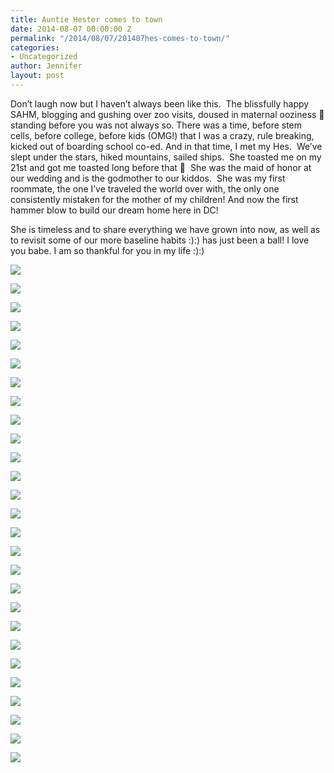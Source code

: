 ```yaml
---
title: Auntie Hester comes to town
date: 2014-08-07 00:00:00 Z
permalink: "/2014/08/07/201487hes-comes-to-town/"
categories:
- Uncategorized
author: Jennifer
layout: post
---
```


Don&#8217;t laugh now but I haven&#8217;t always been like this. &nbsp;The blissfully happy SAHM, blogging and gushing over zoo visits, doused in maternal ooziness 🙂 standing before you was not always so. There was a time, before stem cells, before college, before kids (OMG!) that I was a crazy, rule breaking, kicked out of boarding school co-ed. And in that time, I met my Hes. &nbsp;We&#8217;ve slept under the stars, hiked mountains, sailed ships. &nbsp;She toasted me on my 21st and got me toasted long before that 🙂 &nbsp;She was the maid of honor at our wedding and is the godmother to our kiddos. &nbsp;She was my first roommate, the one I&#8217;ve traveled the world over with, the only one consistently mistaken for the mother of my children! And now the first hammer blow to build our dream home here in DC!

She is timeless and to share everything we have grown into now, as well as to revisit some of our more baseline habits :):) has just been a ball! I love you babe. I am so thankful for you in my life :):)

<div class="image-gallery-wrapper">
  <p>
    <img src="http://static1.squarespace.com/static/50db6bb3e4b015296cd43789/50dfa5b1e4b0dc6320e0b5ea/53e3c9eee4b0f594c5b94f74/1407437388093/2014-07-20+20.04.59.jpg.59.jpg?format=original" />
  </p>

  <p>
    <img src="http://static1.squarespace.com/static/50db6bb3e4b015296cd43789/50dfa5b1e4b0dc6320e0b5ea/53e3c9ece4b0f594c5b94f71/1407437328921/2014-07-20+19.55.09.jpg.09.jpg?format=original" />
  </p>

  <p>
    <img src="http://static1.squarespace.com/static/50db6bb3e4b015296cd43789/50dfa5b1e4b0dc6320e0b5ea/53e3c9f2e4b0f594c5b94f80/1407437322148/2014-07-20+19.51.12.jpg.12.jpg?format=original" />
  </p>

  <p>
    <img src="http://static1.squarespace.com/static/50db6bb3e4b015296cd43789/50dfa5b1e4b0dc6320e0b5ea/53e3c9fee4b0f594c5b94fa1/1407440261895/2014-07-20+19.00.15.jpg.15.jpg?format=original" />
  </p>

  <p>
    <img src="http://static1.squarespace.com/static/50db6bb3e4b015296cd43789/50dfa5b1e4b0dc6320e0b5ea/53e3ca07e4b0f594c5b94fba/1407439767654/2014-07-20+19.45.39.jpg.39.jpg?format=original" />
  </p>

  <p>
    <img src="http://static1.squarespace.com/static/50db6bb3e4b015296cd43789/50dfa5b1e4b0dc6320e0b5ea/53e3ca04e4b0f594c5b94fb7/1407439979326/2014-07-20+19.45.22.jpg.22.jpg?format=original" />
  </p>

  <p>
    <img src="http://static1.squarespace.com/static/50db6bb3e4b015296cd43789/50dfa5b1e4b0dc6320e0b5ea/53e3ca17e4b0c07eac3cbda5/1407440148889/2014-07-20+20.24.28.jpg.28.jpg?format=original" />
  </p>

  <p>
    <img src="http://static1.squarespace.com/static/50db6bb3e4b015296cd43789/50dfa5b1e4b0dc6320e0b5ea/53e3ca29e4b0c07eac3cbdd1/1407439652582/2014-07-20+20.38.13.jpg.13.jpg?format=original" />
  </p>

  <p>
    <img src="http://static1.squarespace.com/static/50db6bb3e4b015296cd43789/50dfa5b1e4b0dc6320e0b5ea/53e3ca2ce4b0a6f03dc6ac13/1407437366576/2014-07-20+20.56.22.jpg.22.jpg?format=original" />
  </p>

  <p>
    <img src="http://static1.squarespace.com/static/50db6bb3e4b015296cd43789/50dfa5b1e4b0dc6320e0b5ea/53e3ca32e4b0f594c5b95011/1407437363333/2014-07-21+09.18.02.jpg.02.jpg?format=original" />
  </p>

  <p>
    <img src="http://static1.squarespace.com/static/50db6bb3e4b015296cd43789/50dfa5b1e4b0dc6320e0b5ea/53e3ca41e4b0c07eac3cbe18/1407439705871/2014-07-21+21.07.37.jpg.37.jpg?format=original" />
  </p>

  <p>
    <img src="http://static1.squarespace.com/static/50db6bb3e4b015296cd43789/50dfa5b1e4b0dc6320e0b5ea/53e3ca4ee4b0e027e61fb736/1407437429062/2014-07-22+10.12.22.jpg.22.jpg?format=original" />
  </p>

  <p>
    <img src="http://static1.squarespace.com/static/50db6bb3e4b015296cd43789/50dfa5b1e4b0dc6320e0b5ea/53e3ca54e4b0e027e61fb744/1407437467027/2014-07-22+10.12.24.jpg.24.jpg?format=original" />
  </p>

  <p>
    <img src="http://static1.squarespace.com/static/50db6bb3e4b015296cd43789/50dfa5b1e4b0dc6320e0b5ea/53e3cb06e4b021541ccd815d/1407437591013/2014-07-22+10.15.12.jpg.12.jpg?format=original" />
  </p>

  <p>
    <img src="http://static1.squarespace.com/static/50db6bb3e4b015296cd43789/50dfa5b1e4b0dc6320e0b5ea/53e3cb0ae4b021541ccd8166/1407437625795/2014-07-22+10.15.21.jpg.21.jpg?format=original" />
  </p>

  <p>
    <img src="http://static1.squarespace.com/static/50db6bb3e4b015296cd43789/50dfa5b1e4b0dc6320e0b5ea/53e3cb0fe4b021541ccd8176/1407437591159/2014-07-22+10.17.26.jpg.26.jpg?format=original" />
  </p>

  <p>
    <img src="http://static1.squarespace.com/static/50db6bb3e4b015296cd43789/50dfa5b1e4b0dc6320e0b5ea/53e3cb19e4b0ad2a423ba950/1407437653779/2014-07-22+10.22.35.jpg.35.jpg?format=original" />
  </p>

  <p>
    <img src="http://static1.squarespace.com/static/50db6bb3e4b015296cd43789/50dfa5b1e4b0dc6320e0b5ea/53e3cb25e4b0e15dfb339dc0/1407437631435/2014-07-22+10.25.40.jpg.40.jpg?format=original" />
  </p>

  <p>
    <img src="http://static1.squarespace.com/static/50db6bb3e4b015296cd43789/50dfa5b1e4b0dc6320e0b5ea/53e3cb29e4b0e15dfb339dc2/1407437621026/2014-07-22+11.14.39.jpg.39.jpg?format=original" />
  </p>

  <p>
    <img src="http://static1.squarespace.com/static/50db6bb3e4b015296cd43789/50dfa5b1e4b0dc6320e0b5ea/53e3cb60e4b0ad2a423baa09/1407437683048/2014-07-22+17.38.11.jpg.11.jpg?format=original" />
  </p>

  <p>
    <img src="http://static1.squarespace.com/static/50db6bb3e4b015296cd43789/50dfa5b1e4b0dc6320e0b5ea/53e3cb30e4b0ad2a423ba98f/1407437656145/2014-07-22+11.33.24.jpg.24.jpg?format=original" />
  </p>

  <p>
    <img src="http://static1.squarespace.com/static/50db6bb3e4b015296cd43789/50dfa5b1e4b0dc6320e0b5ea/53e3cb40e4b0e15dfb339e18/1407437641043/2014-07-22+12.06.42.jpg.42.jpg?format=original" />
  </p>

  <p>
    <img src="http://static1.squarespace.com/static/50db6bb3e4b015296cd43789/50dfa5b1e4b0dc6320e0b5ea/53e3cb34e4b0ad2a423ba998/1407437666779/2014-07-22+12.06.31.jpg.31.jpg?format=original" />
  </p>

  <p>
    <img src="http://static1.squarespace.com/static/50db6bb3e4b015296cd43789/50dfa5b1e4b0dc6320e0b5ea/53e3cb4de4b0ad2a423ba9de/1407437702249/2014-07-22+12.11.56.jpg.56.jpg?format=original" />
  </p>

  <p>
    <img src="http://static1.squarespace.com/static/50db6bb3e4b015296cd43789/50dfa5b1e4b0dc6320e0b5ea/53e3cb55e4b021541ccd8212/1407437693339/2014-07-22+12.53.12.jpg.12.jpg?format=original" />
  </p>

  <p>
    <img src="http://static1.squarespace.com/static/50db6bb3e4b015296cd43789/50dfa5b1e4b0dc6320e0b5ea/53e3cb5ae4b0e15dfb339e54/1407437665850/2014-07-22+17.37.43.jpg.43.jpg?format=original" />
  </p>

  <p>
    <img src="http://static1.squarespace.com/static/50db6bb3e4b015296cd43789/50dfa5b1e4b0dc6320e0b5ea/53e3cb66e4b0ad2a423baa18/1407437719227/2014-07-22+19.47.34.jpg.34.jpg?format=original" />
  </p>
</div>
